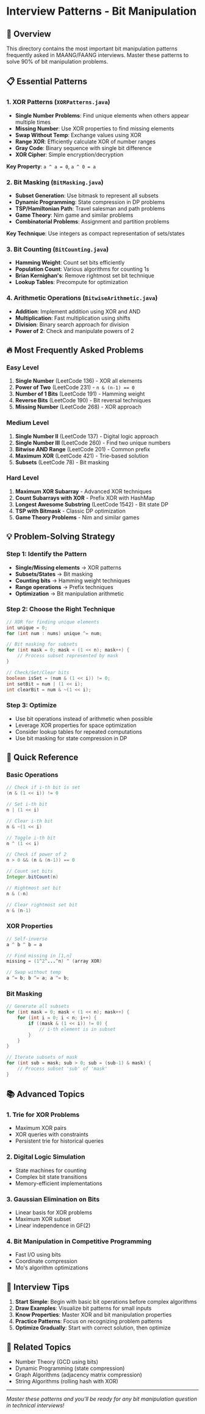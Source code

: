 # Interview Patterns - Bit Manipulation

## 🎯 Overview
This directory contains the most important bit manipulation patterns frequently asked in MAANG/FAANG interviews. Master these patterns to solve 90% of bit manipulation problems.

## 📋 Essential Patterns

### 1. **XOR Patterns** (`XORPatterns.java`)
- **Single Number Problems**: Find unique elements when others appear multiple times
- **Missing Number**: Use XOR properties to find missing elements
- **Swap Without Temp**: Exchange values using XOR
- **Range XOR**: Efficiently calculate XOR of number ranges
- **Gray Code**: Binary sequence with single bit difference
- **XOR Cipher**: Simple encryption/decryption

**Key Property**: `a ^ a = 0`, `a ^ 0 = a`

### 2. **Bit Masking** (`BitMasking.java`)
- **Subset Generation**: Use bitmask to represent all subsets
- **Dynamic Programming**: State compression in DP problems
- **TSP/Hamiltonian Path**: Travel salesman and path problems
- **Game Theory**: Nim game and similar problems
- **Combinatorial Problems**: Assignment and partition problems

**Key Technique**: Use integers as compact representation of sets/states

### 3. **Bit Counting** (`BitCounting.java`)
- **Hamming Weight**: Count set bits efficiently
- **Population Count**: Various algorithms for counting 1s
- **Brian Kernighan's**: Remove rightmost set bit technique
- **Lookup Tables**: Precompute for optimization

### 4. **Arithmetic Operations** (`BitwiseArithmetic.java`)
- **Addition**: Implement addition using XOR and AND
- **Multiplication**: Fast multiplication using shifts
- **Division**: Binary search approach for division
- **Power of 2**: Check and manipulate powers of 2

## 🔥 Most Frequently Asked Problems

### Easy Level
1. **Single Number** (LeetCode 136) - XOR all elements
2. **Power of Two** (LeetCode 231) - `n & (n-1) == 0`
3. **Number of 1 Bits** (LeetCode 191) - Hamming weight
4. **Reverse Bits** (LeetCode 190) - Bit reversal techniques
5. **Missing Number** (LeetCode 268) - XOR approach

### Medium Level
1. **Single Number II** (LeetCode 137) - Digital logic approach
2. **Single Number III** (LeetCode 260) - Find two unique numbers
3. **Bitwise AND Range** (LeetCode 201) - Common prefix
4. **Maximum XOR** (LeetCode 421) - Trie-based solution
5. **Subsets** (LeetCode 78) - Bit masking

### Hard Level
1. **Maximum XOR Subarray** - Advanced XOR techniques
2. **Count Subarrays with XOR** - Prefix XOR with HashMap
3. **Longest Awesome Substring** (LeetCode 1542) - Bit state DP
4. **TSP with Bitmask** - Classic DP optimization
5. **Game Theory Problems** - Nim and similar games

## 💡 Problem-Solving Strategy

### Step 1: Identify the Pattern
- **Single/Missing elements** → XOR patterns
- **Subsets/States** → Bit masking
- **Counting bits** → Hamming weight techniques
- **Range operations** → Prefix techniques
- **Optimization** → Bit manipulation arithmetic

### Step 2: Choose the Right Technique
```java
// XOR for finding unique elements
int unique = 0;
for (int num : nums) unique ^= num;

// Bit masking for subsets
for (int mask = 0; mask < (1 << n); mask++) {
    // Process subset represented by mask
}

// Check/Set/Clear bits
boolean isSet = (num & (1 << i)) != 0;
int setBit = num | (1 << i);
int clearBit = num & ~(1 << i);
```

### Step 3: Optimize
- Use bit operations instead of arithmetic when possible
- Leverage XOR properties for space optimization
- Consider lookup tables for repeated computations
- Use bit masking for state compression in DP

## 🚀 Quick Reference

### Basic Operations
```java
// Check if i-th bit is set
(n & (1 << i)) != 0

// Set i-th bit
n | (1 << i)

// Clear i-th bit
n & ~(1 << i)

// Toggle i-th bit
n ^ (1 << i)

// Check if power of 2
n > 0 && (n & (n-1)) == 0

// Count set bits
Integer.bitCount(n)

// Rightmost set bit
n & (-n)

// Clear rightmost set bit
n & (n-1)
```

### XOR Properties
```java
// Self-inverse
a ^ b ^ b = a

// Find missing in [1,n]
missing = (1^2^...^n) ^ (array XOR)

// Swap without temp
a ^= b; b ^= a; a ^= b;
```

### Bit Masking
```java
// Generate all subsets
for (int mask = 0; mask < (1 << n); mask++) {
    for (int i = 0; i < n; i++) {
        if ((mask & (1 << i)) != 0) {
            // i-th element is in subset
        }
    }
}

// Iterate subsets of mask
for (int sub = mask; sub > 0; sub = (sub-1) & mask) {
    // Process subset 'sub' of 'mask'
}
```

## 📚 Advanced Topics

### 1. **Trie for XOR Problems**
- Maximum XOR pairs
- XOR queries with constraints
- Persistent trie for historical queries

### 2. **Digital Logic Simulation**
- State machines for counting
- Complex bit state transitions
- Memory-efficient implementations

### 3. **Gaussian Elimination on Bits**
- Linear basis for XOR problems
- Maximum XOR subset
- Linear independence in GF(2)

### 4. **Bit Manipulation in Competitive Programming**
- Fast I/O using bits
- Coordinate compression
- Mo's algorithm optimizations

## 🎯 Interview Tips

1. **Start Simple**: Begin with basic bit operations before complex algorithms
2. **Draw Examples**: Visualize bit patterns for small inputs
3. **Know Properties**: Master XOR and bit manipulation properties
4. **Practice Patterns**: Focus on recognizing problem patterns
5. **Optimize Gradually**: Start with correct solution, then optimize

## 🔗 Related Topics
- Number Theory (GCD using bits)
- Dynamic Programming (state compression)
- Graph Algorithms (adjacency matrix compression)
- String Algorithms (rolling hash with XOR)

---
*Master these patterns and you'll be ready for any bit manipulation question in technical interviews!*
